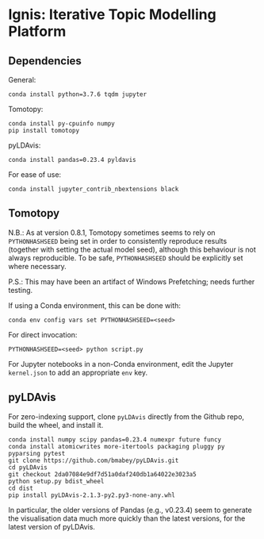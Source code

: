 # Ignis: Iterative Topic Modelling Platform

## Dependencies

General:

```
conda install python=3.7.6 tqdm jupyter
```

Tomotopy:

```
conda install py-cpuinfo numpy
pip install tomotopy
```

pyLDAvis:

```
conda install pandas=0.23.4 pyldavis
```

For ease of use:
```
conda install jupyter_contrib_nbextensions black
```

## Tomotopy
N.B.: As at version 0.8.1, Tomotopy sometimes seems to rely on `PYTHONHASHSEED` being set in order to consistently reproduce results (together with setting the actual model seed), although this behaviour is not always reproducible.  To be safe, `PYTHONHASHSEED` should be explicitly set where necessary.

P.S.: This may have been an artifact of Windows Prefetching; needs further testing.

If using a Conda environment, this can be done with:
```
conda env config vars set PYTHONHASHSEED=<seed>
```

For direct invocation:
```
PYTHONHASHSEED=<seed> python script.py
```

For Jupyter notebooks in a non-Conda environment, edit the Jupyter `kernel.json` to add an appropriate `env` key.

## pyLDAvis

For zero-indexing support, clone `pyLDAvis` directly from the Github repo, build the wheel, and install it.

```
conda install numpy scipy pandas=0.23.4 numexpr future funcy
conda install atomicwrites more-itertools packaging pluggy py pyparsing pytest
git clone https://github.com/bmabey/pyLDAvis.git
cd pyLDAvis
git checkout 2da07084e9df7d51a0daf240db1a64022e3023a5
python setup.py bdist_wheel
cd dist
pip install pyLDAvis-2.1.3-py2.py3-none-any.whl
```

In particular, the older versions of Pandas (e.g., v0.23.4) seem to generate the visualisation data much more quickly than the latest versions, for the latest version of pyLDAvis.